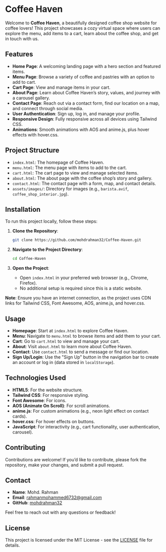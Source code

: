 # Coffee Haven

Welcome to **Coffee Haven**, a beautifully designed coffee shop website for coffee lovers! This project showcases a cozy virtual space where users can explore the menu, add items to a cart, learn about the coffee shop, and get in touch with us.

## Features

- **Home Page**: A welcoming landing page with a hero section and featured items.
- **Menu Page**: Browse a variety of coffee and pastries with an option to add to cart.
- **Cart Page**: View and manage items in your cart.
- **About Page**: Learn about Coffee Haven’s story, values, and journey with a carousel gallery.
- **Contact Page**: Reach out via a contact form, find our location on a map, and connect through social media.
- **User Authentication**: Sign up, log in, and manage your profile.
- **Responsive Design**: Fully responsive across all devices using Tailwind CSS.
- **Animations**: Smooth animations with AOS and anime.js, plus hover effects with hover.css.

## Project Structure

- `index.html`: The homepage of Coffee Haven.
- `menu.html`: The menu page with items to add to the cart.
- `cart.html`: The cart page to view and manage selected items.
- `about.html`: The about page with the coffee shop’s story and gallery.
- `contact.html`: The contact page with a form, map, and contact details.
- `assets/images/`: Directory for images (e.g., `barista.avif`, `coffee_shop_interior.jpg`).

## Installation

To run this project locally, follow these steps:

1. **Clone the Repository**:
   ```bash
   git clone https://github.com/mohdrahman32/Coffee-Haven.git
   ```

2. **Navigate to the Project Directory**:
   ```bash
   cd Coffee-Haven
   ```

3. **Open the Project**:
   - Open `index.html` in your preferred web browser (e.g., Chrome, Firefox).
   - No additional setup is required since this is a static website.

**Note**: Ensure you have an internet connection, as the project uses CDN links for Tailwind CSS, Font Awesome, AOS, anime.js, and hover.css.

## Usage

- **Homepage**: Start at `index.html` to explore Coffee Haven.
- **Menu**: Navigate to `menu.html` to browse items and add them to your cart.
- **Cart**: Go to `cart.html` to view and manage your cart.
- **About**: Visit `about.html` to learn more about Coffee Haven.
- **Contact**: Use `contact.html` to send a message or find our location.
- **Sign Up/Login**: Use the "Sign Up" button in the navigation bar to create an account or log in (data stored in `localStorage`).

## Technologies Used

- **HTML5**: For the website structure.
- **Tailwind CSS**: For responsive styling.
- **Font Awesome**: For icons.
- **AOS (Animate On Scroll)**: For scroll animations.
- **anime.js**: For custom animations (e.g., neon light effect on contact cards).
- **hover.css**: For hover effects on buttons.
- **JavaScript**: For interactivity (e.g., cart functionality, user authentication, carousel).

## Contributing

Contributions are welcome! If you’d like to contribute, please fork the repository, make your changes, and submit a pull request.

## Contact

- **Name**: Mohd. Rahman
- **Email**: [rahmanmohammed6732@gmail.com](mailto:rahmanmohammed6732@gmail.com)
- **GitHub**: [mohdrahman32](https://github.com/mohdrahman32/Coffee-Haven.git)

Feel free to reach out with any questions or feedback!

## License

This project is licensed under the MIT License - see the [LICENSE](LICENSE) file for details.